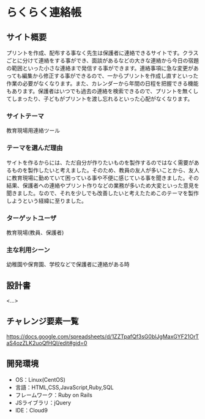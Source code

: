 # らくらく連絡帳

## サイト概要
プリントを作成、配布する事なく先生は保護者に連絡できるサイトです。クラスごとに分けて連絡をする事ができ、面談があるなどの大きな連絡から今日の宿題の範囲といった小さな連絡まで発信する事ができます。連絡事項に急な変更があっても編集から修正する事ができるので、一からプリントを作成し直すといった作業の必要がなくなります。また、カレンダーから年間の日程を把握できる機能もあります。保護者はいつでも過去の連絡を検索できるので、プリントを無くしてしまったり、子どもがプリントを渡し忘れるといった心配がなくなります。

### サイトテーマ
教育現場用連絡ツール

### テーマを選んだ理由
サイトを作るからには、ただ自分が作りたいものを製作するのではなく需要があるものを製作したいと考えました。そのため、教員の友人が多いことから、友人に教育現場に勤めていて困っている事や不便に感じている事を聞きました。その結果、保護者への連絡やプリント作りなどの業務が多いため大変といった意見を聞きました。なので、それを少しでも改善したいと考えたためこのテーマを製作しようという経緯に至りました。

### ターゲットユーザ
教育現場(教員、保護者)

### 主な利用シーン
幼稚園や保育園、学校などで保護者に連絡がある時

## 設計書
<...>

## チャレンジ要素一覧
https://docs.google.com/spreadsheets/d/1ZZTpafQf3sG0blJgMaxGYF21OrTaS4ozZLK2uoQfHQI/edit#gid=0

## 開発環境
- OS：Linux(CentOS)
- 言語：HTML,CSS,JavaScript,Ruby,SQL
- フレームワーク：Ruby on Rails
- JSライブラリ：jQuery
- IDE：Cloud9
